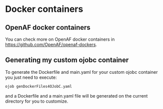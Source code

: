 # Docker containers

## OpenAF docker containers

You can check more on OpenAF docker containers in https://github.com/OpenAF/openaf-dockers.

## Generating my custom ojobc container

To generate the Dockerfile and main.yaml for your custom ojobc container you just need to execute:

````bash
ojob genDockerFiles4OJobC.yaml
````

and a Dockerfile and a main.yaml file will be generated on the current directory for you to customize.